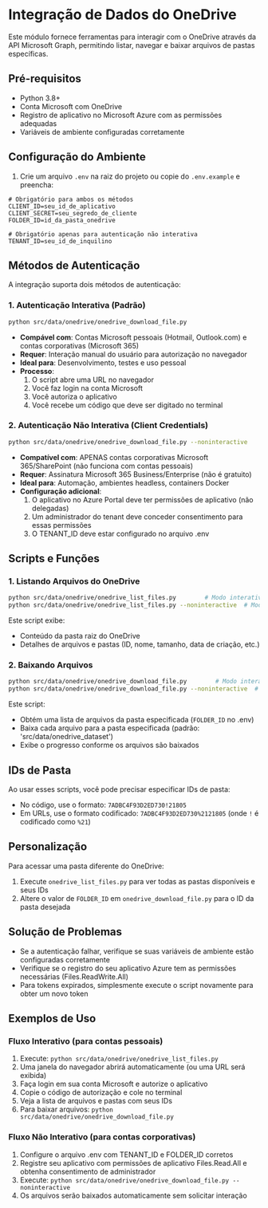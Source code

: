 # Integração de Dados do OneDrive

Este módulo fornece ferramentas para interagir com o OneDrive através da API Microsoft Graph, permitindo listar, navegar e baixar arquivos de pastas específicas.

## Pré-requisitos

- Python 3.8+
- Conta Microsoft com OneDrive
- Registro de aplicativo no Microsoft Azure com as permissões adequadas
- Variáveis de ambiente configuradas corretamente

## Configuração do Ambiente

1. Crie um arquivo `.env` na raiz do projeto ou copie do `.env.example` e preencha:

```env
# Obrigatório para ambos os métodos
CLIENT_ID=seu_id_de_aplicativo
CLIENT_SECRET=seu_segredo_de_cliente
FOLDER_ID=id_da_pasta_onedrive

# Obrigatório apenas para autenticação não interativa
TENANT_ID=seu_id_de_inquilino
```

## Métodos de Autenticação

A integração suporta dois métodos de autenticação:

### 1. Autenticação Interativa (Padrão)

```bash
python src/data/onedrive/onedrive_download_file.py
```

- **Compável com**: Contas Microsoft pessoais (Hotmail, Outlook.com) e contas corporativas (Microsoft 365)
- **Requer**: Interação manual do usuário para autorização no navegador
- **Ideal para**: Desenvolvimento, testes e uso pessoal
- **Processo**:
  1. O script abre uma URL no navegador
  2. Você faz login na conta Microsoft
  3. Você autoriza o aplicativo
  4. Você recebe um código que deve ser digitado no terminal

### 2. Autenticação Não Interativa (Client Credentials)

```bash
python src/data/onedrive/onedrive_download_file.py --noninteractive
```

- **Compatível com**: APENAS contas corporativas Microsoft 365/SharePoint (não funciona com contas pessoais)
- **Requer**: Assinatura Microsoft 365 Business/Enterprise (não é gratuito)
- **Ideal para**: Automação, ambientes headless, containers Docker
- **Configuração adicional**:
  1. O aplicativo no Azure Portal deve ter permissões de aplicativo (não delegadas)
  2. Um administrador do tenant deve conceder consentimento para essas permissões
  3. O TENANT_ID deve estar configurado no arquivo .env

## Scripts e Funções

### 1. Listando Arquivos do OneDrive

```bash
python src/data/onedrive/onedrive_list_files.py        # Modo interativo (padrão)
python src/data/onedrive/onedrive_list_files.py --noninteractive  # Modo não interativo
```

Este script exibe:

- Conteúdo da pasta raiz do OneDrive
- Detalhes de arquivos e pastas (ID, nome, tamanho, data de criação, etc.)

### 2. Baixando Arquivos

```bash
python src/data/onedrive/onedrive_download_file.py        # Modo interativo (padrão)
python src/data/onedrive/onedrive_download_file.py --noninteractive  # Modo não interativo
```

Este script:

- Obtém uma lista de arquivos da pasta especificada (`FOLDER_ID` no .env)
- Baixa cada arquivo para a pasta especificada (padrão: 'src/data/onedrive_dataset')
- Exibe o progresso conforme os arquivos são baixados

## IDs de Pasta

Ao usar esses scripts, você pode precisar especificar IDs de pasta:

- No código, use o formato: `7ADBC4F93D2ED730!21805`
- Em URLs, use o formato codificado: `7ADBC4F93D2ED730%2121805` (onde `!` é codificado como `%21`)

## Personalização

Para acessar uma pasta diferente do OneDrive:

1. Execute `onedrive_list_files.py` para ver todas as pastas disponíveis e seus IDs
2. Altere o valor de `FOLDER_ID` em `onedrive_download_file.py` para o ID da pasta desejada

## Solução de Problemas

- Se a autenticação falhar, verifique se suas variáveis de ambiente estão configuradas corretamente
- Verifique se o registro do seu aplicativo Azure tem as permissões necessárias (Files.ReadWrite.All)
- Para tokens expirados, simplesmente execute o script novamente para obter um novo token

## Exemplos de Uso

### Fluxo Interativo (para contas pessoais)

1. Execute: `python src/data/onedrive/onedrive_list_files.py`
2. Uma janela do navegador abrirá automaticamente (ou uma URL será exibida)
3. Faça login em sua conta Microsoft e autorize o aplicativo
4. Copie o código de autorização e cole no terminal
5. Veja a lista de arquivos e pastas com seus IDs
6. Para baixar arquivos: `python src/data/onedrive/onedrive_download_file.py`

### Fluxo Não Interativo (para contas corporativas)

1. Configure o arquivo .env com TENANT_ID e FOLDER_ID corretos
2. Registre seu aplicativo com permissões de aplicativo Files.Read.All e obtenha consentimento de administrador
3. Execute: `python src/data/onedrive/onedrive_download_file.py --noninteractive`
4. Os arquivos serão baixados automaticamente sem solicitar interação
